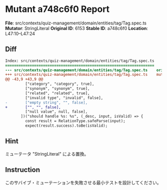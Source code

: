 # Mutant a748c6f0 Report

**File**: src/contexts/quiz-management/domain/entities/tag/Tag.spec.ts
**Mutator**: StringLiteral
**Original ID**: 6153
**Stable ID**: a748c6f0
**Location**: L47:10–L47:24

## Diff

```diff
Index: src/contexts/quiz-management/domain/entities/tag/Tag.spec.ts
===================================================================
--- src/contexts/quiz-management/domain/entities/tag/Tag.spec.ts	original
+++ src/contexts/quiz-management/domain/entities/tag/Tag.spec.ts	mutated #6153
@@ -43,9 +43,9 @@
         ["category", "category", true],
         ["synonym", "synonym", true],
         ["related", "related", true],
         ["invalid type", "invalid", false],
-        ["empty string", "", false],
+        ["", "", false],
         ["null value", null, false],
       ])("should handle %s: %s", (_desc, input, isValid) => {
         const result = RelationType.safeParse(input);
         expect(result.success).toBe(isValid);
```

## Hint

ミューテータ "StringLiteral" による置換。

## Instruction

このサバイブ・ミューテーションを失敗させる最小テストを設計してください。
